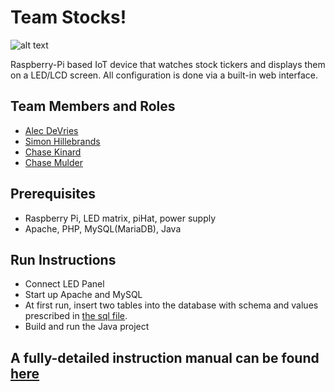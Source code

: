 # Team Stocks!
![alt text](https://i.imgur.com/j7ezi4p.jpg)

Raspberry-Pi based IoT device that watches stock tickers and displays them on a LED/LCD screen. All configuration is done via a built-in web interface.

## Team Members and Roles

* [Alec DeVries](https://github.com/adv68/CIS350-HW2-DeVries)
* [Simon Hillebrands](https://github.com/SimonHillebrands/CIS350-HW2-Hillebrands)
* [Chase Kinard](https://github.com/kinardc/CIS350-HW2-Kinard)
* [Chase Mulder](https://github.com/ChaseMulder/CIS350-HW2--Mulder)


## Prerequisites

* Raspberry Pi, LED matrix, piHat, power supply
* Apache, PHP, MySQL(MariaDB), Java

## Run Instructions

* Connect LED Panel
* Start up Apache and MySQL
* At first run, insert two tables into the database with schema and values prescribed in [the sql file](/src/sql).
* Build and run the Java project

## A fully-detailed instruction manual can be found [here](/docs/install.md)
